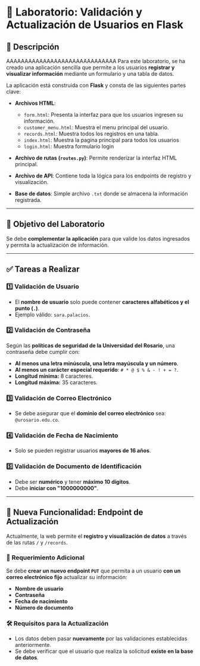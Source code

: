 # 📌 Laboratorio: Validación y Actualización de Usuarios en Flask  

## 📝 Descripción  
AAAAAAAAAAAAAAAAAAAAAAAAAAAAAA
Para este laboratorio, se ha creado una aplicación sencilla que permite a los usuarios **registrar y visualizar información** mediante un formulario y una tabla de datos.  

La aplicación está construida con **Flask** y consta de las siguientes partes clave:  

- **Archivos HTML**:  
  - `form.html`: Presenta la interfaz para que los usuarios ingresen su información.  
  - `customer_menu.html`: Muestra el menu principal del usuario.
  - `records.html`: Muestra todos los registros en una tabla.  
  - `index.html`: Muestra la pagina principal para todos los usuarios
  - `login.html`: Muestra formulario login

- **Archivo de rutas (`routes.py`)**: Permite renderizar la interfaz HTML principal.  
- **Archivo de API**: Contiene toda la lógica para los endpoints de registro y visualización.  
- **Base de datos**: Simple archivo `.txt` donde se almacena la información registrada.  

---

## 🎯 Objetivo del Laboratorio  
Se debe **complementar la aplicación** para que valide los datos ingresados y permita la actualización de información.  

---

## ✅ **Tareas a Realizar**  

### 1️⃣ Validación de Usuario  
- El **nombre de usuario** solo puede contener **caracteres alfabéticos y el punto (`.`)**.  
- Ejemplo válido: `sara.palacios`.  

### 2️⃣ Validación de Contraseña  
Según las **políticas de seguridad de la Universidad del Rosario**, una contraseña debe cumplir con:  
- **Al menos una letra minúscula, una letra mayúscula y un número**.  
- **Al menos un carácter especial requerido**: `# * @ $ % & - ! + = ?`.  
- **Longitud mínima:** 8 caracteres.  
- **Longitud máxima:** 35 caracteres.  

### 3️⃣ Validación de Correo Electrónico  
- Se debe asegurar que el **dominio del correo electrónico** sea: `@urosario.edu.co`.  

### 4️⃣ Validación de Fecha de Nacimiento  
- Solo se pueden registrar usuarios **mayores de 16 años**.  

### 5️⃣ Validación de Documento de Identificación  
- Debe ser **numérico** y tener **máximo 10 dígitos**.  
- Debe **iniciar con "1000000000"**.  

---

## 🔧 **Nueva Funcionalidad: Endpoint de Actualización**  
Actualmente, la web permite el **registro y visualización de datos** a través de las rutas `/` y `/records`.  

### 🔄 **Requerimiento Adicional**  
Se debe **crear un nuevo endpoint `PUT`** que permita a un usuario **con un correo electrónico fijo** actualizar su información:  
- **Nombre de usuario**  
- **Contraseña**  
- **Fecha de nacimiento**  
- **Número de documento**  

### 🛠️ **Requisitos para la Actualización**  
- Los datos deben pasar **nuevamente** por las validaciones establecidas anteriormente.  
- Se debe verificar que el usuario que realiza la solicitud **existe en la base de datos**.  
